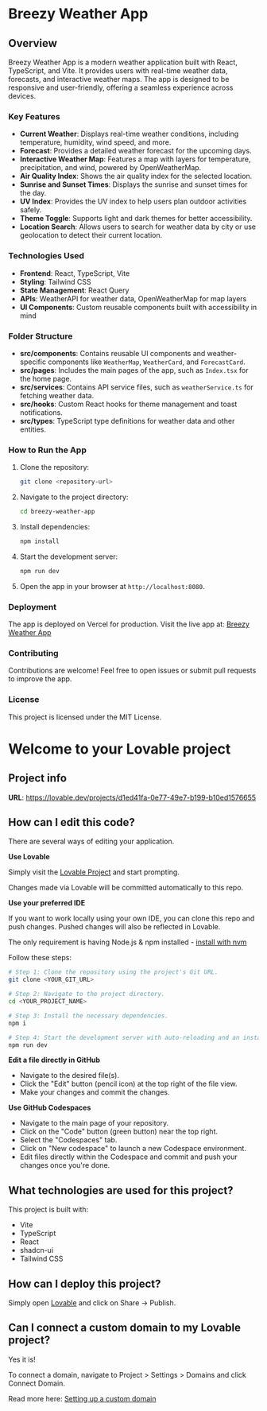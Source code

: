 # Breezy Weather App

## Overview
Breezy Weather App is a modern weather application built with React, TypeScript, and Vite. It provides users with real-time weather data, forecasts, and interactive weather maps. The app is designed to be responsive and user-friendly, offering a seamless experience across devices.

### Key Features
- **Current Weather**: Displays real-time weather conditions, including temperature, humidity, wind speed, and more.
- **Forecast**: Provides a detailed weather forecast for the upcoming days.
- **Interactive Weather Map**: Features a map with layers for temperature, precipitation, and wind, powered by OpenWeatherMap.
- **Air Quality Index**: Shows the air quality index for the selected location.
- **Sunrise and Sunset Times**: Displays the sunrise and sunset times for the day.
- **UV Index**: Provides the UV index to help users plan outdoor activities safely.
- **Theme Toggle**: Supports light and dark themes for better accessibility.
- **Location Search**: Allows users to search for weather data by city or use geolocation to detect their current location.

### Technologies Used
- **Frontend**: React, TypeScript, Vite
- **Styling**: Tailwind CSS
- **State Management**: React Query
- **APIs**: WeatherAPI for weather data, OpenWeatherMap for map layers
- **UI Components**: Custom reusable components built with accessibility in mind

### Folder Structure
- **src/components**: Contains reusable UI components and weather-specific components like `WeatherMap`, `WeatherCard`, and `ForecastCard`.
- **src/pages**: Includes the main pages of the app, such as `Index.tsx` for the home page.
- **src/services**: Contains API service files, such as `weatherService.ts` for fetching weather data.
- **src/hooks**: Custom React hooks for theme management and toast notifications.
- **src/types**: TypeScript type definitions for weather data and other entities.

### How to Run the App
1. Clone the repository:
   ```bash
   git clone <repository-url>
   ```
2. Navigate to the project directory:
   ```bash
   cd breezy-weather-app
   ```
3. Install dependencies:
   ```bash
   npm install
   ```
4. Start the development server:
   ```bash
   npm run dev
   ```
5. Open the app in your browser at `http://localhost:8080`.

### Deployment
The app is deployed on Vercel for production. Visit the live app at: [Breezy Weather App](https://breezy-weather-app.vercel.app)

### Contributing
Contributions are welcome! Feel free to open issues or submit pull requests to improve the app.

### License
This project is licensed under the MIT License.

# Welcome to your Lovable project

## Project info

**URL**: https://lovable.dev/projects/d1ed41fa-0e77-49e7-b199-b10ed1576655

## How can I edit this code?

There are several ways of editing your application.

**Use Lovable**

Simply visit the [Lovable Project](https://lovable.dev/projects/d1ed41fa-0e77-49e7-b199-b10ed1576655) and start prompting.

Changes made via Lovable will be committed automatically to this repo.

**Use your preferred IDE**

If you want to work locally using your own IDE, you can clone this repo and push changes. Pushed changes will also be reflected in Lovable.

The only requirement is having Node.js & npm installed - [install with nvm](https://github.com/nvm-sh/nvm#installing-and-updating)

Follow these steps:

```sh
# Step 1: Clone the repository using the project's Git URL.
git clone <YOUR_GIT_URL>

# Step 2: Navigate to the project directory.
cd <YOUR_PROJECT_NAME>

# Step 3: Install the necessary dependencies.
npm i

# Step 4: Start the development server with auto-reloading and an instant preview.
npm run dev
```

**Edit a file directly in GitHub**

- Navigate to the desired file(s).
- Click the "Edit" button (pencil icon) at the top right of the file view.
- Make your changes and commit the changes.

**Use GitHub Codespaces**

- Navigate to the main page of your repository.
- Click on the "Code" button (green button) near the top right.
- Select the "Codespaces" tab.
- Click on "New codespace" to launch a new Codespace environment.
- Edit files directly within the Codespace and commit and push your changes once you're done.

## What technologies are used for this project?

This project is built with:

- Vite
- TypeScript
- React
- shadcn-ui
- Tailwind CSS

## How can I deploy this project?

Simply open [Lovable](https://lovable.dev/projects/d1ed41fa-0e77-49e7-b199-b10ed1576655) and click on Share -> Publish.

## Can I connect a custom domain to my Lovable project?

Yes it is!

To connect a domain, navigate to Project > Settings > Domains and click Connect Domain.

Read more here: [Setting up a custom domain](https://docs.lovable.dev/tips-tricks/custom-domain#step-by-step-guide)
